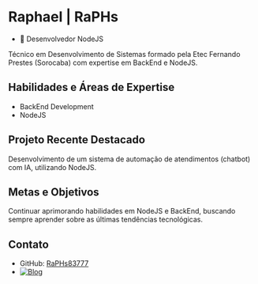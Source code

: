 <!--START_SECTION:activity-->
<!--# Raphael | RaPHs-->

<!--[meus links](https://raphs.dev.br/)-->

<!-- ![RaPHs](https://github-readme-stats-1-peid210fg-raphs83777.vercel.app/api?username=RaPHs83777&show_icons=true&theme=radical) -->


# Raphael | RaPHs
- 🔰 Desenvolvedor NodeJS

Técnico em Desenvolvimento de Sistemas formado pela Etec Fernando Prestes (Sorocaba) com expertise em BackEnd e NodeJS.

## Habilidades e Áreas de Expertise

- BackEnd Development
- NodeJS

## Projeto Recente Destacado

Desenvolvimento de um sistema de automação de atendimentos (chatbot) com IA, utilizando NodeJS.

## Metas e Objetivos

Continuar aprimorando habilidades em NodeJS e BackEnd, buscando sempre aprender sobre as últimas tendências tecnológicas.

## Contato

- GitHub: [RaPHs83777](https://github.com/RaPHs83777)
- [![Blog](https://img.shields.io/badge/Gmail-D14836?style=for-the-badge&logo=gmail&logoColor=white)](mailto:raphaelbbferreira@gmail.com)
